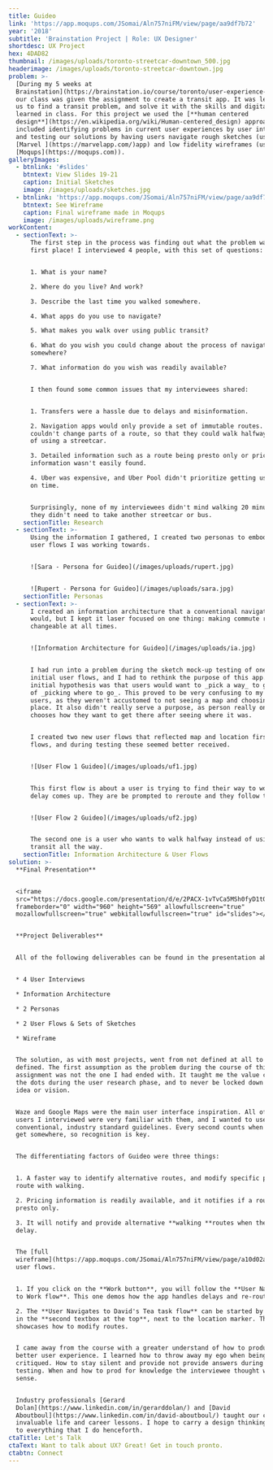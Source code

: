 ```yaml
---
title: Guideo
link: 'https://app.moqups.com/JSomai/Aln757niFM/view/page/aa9df7b72'
year: '2018'
subtitle: 'Brainstation Project | Role: UX Designer'
shortdesc: UX Project
hex: 4DAD82
thumbnail: /images/uploads/toronto-streetcar-downtown_500.jpg
headerimage: /images/uploads/toronto-streetcar-downtown.jpg
problem: >-
  [During my 5 weeks at
  Brainstation](https://brainstation.io/course/toronto/user-experience-design),
  our class was given the assignment to create a transit app. It was left up to
  us to find a transit problem, and solve it with the skills and digital tools
  learned in class. For this project we used the [**human centered
  design**](https://en.wikipedia.org/wiki/Human-centered_design) approach which
  included identifying problems in current user experiences by user interviews
  and testing our solutions by having users navigate rough sketches (using the
  [Marvel ](https://marvelapp.com/)app) and low fidelity wireframes (using
  [Moqups](https://moqups.com)).
galleryImages:
  - btnlink: '#slides'
    btntext: View Slides 19-21
    caption: Initial Sketches
    image: /images/uploads/sketches.jpg
  - btnlink: 'https://app.moqups.com/JSomai/Aln757niFM/view/page/aa9df7b72'
    btntext: See Wireframe
    caption: Final wireframe made in Moqups
    image: /images/uploads/wireframe.png
workContent:
  - sectionText: >-
      The first step in the process was finding out what the problem was in the
      first place! I interviewed 4 people, with this set of questions:


      1. What is your name?

      2. Where do you live? And work?

      3. Describe the last time you walked somewhere.

      4. What apps do you use to navigate?

      5. What makes you walk over using public transit?

      6. What do you wish you could change about the process of navigating
      somewhere?

      7. What information do you wish was readily available?


      I then found some common issues that my interviewees shared:


      1. Transfers were a hassle due to delays and misinformation.

      2. Navigation apps would only provide a set of immutable routes. Users
      couldn't change parts of a route, so that they could walk halfway instead
      of using a streetcar.

      3. Detailed information such as a route being presto only or pricing
      information wasn't easily found.

      4. Uber was expensive, and Uber Pool didn't prioritize getting users there
      on time.


      Surprisingly, none of my interviewees didn't mind walking 20 minutes if
      they didn't need to take another streetcar or bus.
    sectionTitle: Research
  - sectionText: >-
      Using the information I gathered, I created two personas to embody the two
      user flows I was working towards. 


      ![Sara - Persona for Guideo](/images/uploads/rupert.jpg)


      ![Rupert - Persona for Guideo](/images/uploads/sara.jpg)
    sectionTitle: Personas
  - sectionText: >-
      I created an information architecture that a conventional navigational app
      would, but I kept it laser focused on one thing: making commute routes
      changeable at all times.


      ![Information Architecture for Guideo](/images/uploads/ia.jpg)


      I had run into a problem during the sketch mock-up testing of one of my
      initial user flows, and I had to rethink the purpose of this app. My
      initial hypothesis was that users would want to _pick a way_ to go instead
      of _picking where to go_. This proved to be very confusing to my test
      users, as they weren't accustomed to not seeing a map and choosing a
      place. It also didn't really serve a purpose, as person really only
      chooses how they want to get there after seeing where it was.


      I created two new user flows that reflected map and location first user
      flows, and during testing these seemed better received.


      ![User Flow 1 Guideo](/images/uploads/uf1.jpg)


      This first flow is about a user is trying to find their way to work, and a
      delay comes up. They are be prompted to reroute and they follow the route.


      ![User Flow 2 Guideo](/images/uploads/uf2.jpg)


      The second one is a user who wants to walk halfway instead of using public
      transit all the way.
    sectionTitle: Information Architecture & User Flows
solution: >-
  **Final Presentation**


  <iframe
  src="https://docs.google.com/presentation/d/e/2PACX-1vTvCa5MSh0fyD1tQCqV3YM9CzS3OdqIe2KsXeEfSmFtWMNt9OOAx4u-JJH7P-4TWyqlvBOnMfd0ArB-/embed?start=false&loop=false&delayms=3000"
  frameborder="0" width="960" height="569" allowfullscreen="true"
  mozallowfullscreen="true" webkitallowfullscreen="true" id="slides"></iframe>


  **Project Deliverables**


  All of the following deliverables can be found in the presentation above.


  * 4 User Interviews

  * Information Architecture

  * 2 Personas

  * 2 User Flows & Sets of Sketches

  * Wireframe


  The solution, as with most projects, went from not defined at all to very well
  defined. The first assumption as the problem during the course of this
  assignment was not the one I had ended with. It taught me the value connecting
  the dots during the user research phase, and to never be locked down to one
  idea or vision. 


  Waze and Google Maps were the main user interface inspiration. All of the
  users I interviewed were very familiar with them, and I wanted to use
  conventional, industry standard guidelines. Every second counts when trying to
  get somewhere, so recognition is key.


  The differentiating factors of Guideo were three things:


  1. A faster way to identify alternative routes, and modify specific parts of a
  route with walking.

  2. Pricing information is readily available, and it notifies if a route is
  presto only.

  3. It will notify and provide alternative **walking **routes when there is a
  delay.


  The [full
  wireframe](https://app.moqups.com/JSomai/Aln757niFM/view/page/a10d02abc) has 2
  user flows. 


  1. If you click on the **Work button**, you will follow the **User Navigates
  to Work flow**. This one demos how the app handles delays and re-routes.

  2. The **User Navigates to David's Tea task flow** can be started by clicking
  in the **second textbox at the top**, next to the location marker. This flow
  showcases how to modify routes.


  I came away from the course with a greater understand of how to produce a
  better user experience. I learned how to throw away my ego when being
  critiqued. How to stay silent and provide not provide answers during user
  testing. When and how to prod for knowledge the interviewee thought was common
  sense.


  Industry professionals [Gerard
  Dolan](https://www.linkedin.com/in/gerarddolan/) and [David
  Aboutboul](https://www.linkedin.com/in/david-aboutboul/) taught our class
  invaluable life and career lessons. I hope to carry a design thinking approach
  to everything that I do henceforth.
ctaTitle: Let's Talk
ctaText: Want to talk about UX? Great! Get in touch pronto.
ctabtn: Connect
---
```


